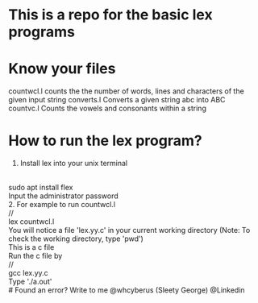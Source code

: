 # This is a repo for the basic lex programs
# Know your files
countwcl.l 
counts the the number of words, lines and characters of the given input string
converts.l
Converts a given string abc into ABC </br>
countvc.l
Counts the vowels and consonants within a string
# How to run the lex program?
1. Install lex into your unix terminal
<br>
sudo apt install flex
<br>
Input the administrator password
<br>
2. For example to run countwcl.l
<br>
//<br>
lex countwcl.l <br>
You will notice a file 'lex.yy.c' in your current working directory (Note: To check the working directory, type 'pwd') <br>
This is a c file<br>
Run the c file by 
<br>
//<br>
gcc lex.yy.c
<br>
Type './a.out'
<br>
# Found an error?
Write to me @whcyberus (Sleety George) @Linkedin
